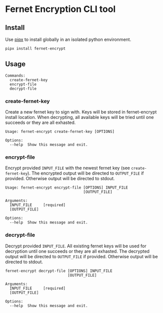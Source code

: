 # Fernet Encryption CLI tool

## Install
Use [pipx](https://pypa.github.io/pipx/) to install globally in an isolated python environment.
```bash
pipx install fernet-encrypt
```

## Usage
```
Commands:
  create-fernet-key
  encrypt-file
  decrypt-file
```

### create-fernet-key
Create a new fernet key to sign with. Keys will be stored in fernet-encrypt install location. When decrypting, all available keys will be tried until one succeeds or they are all exhasted.
```
Usage: fernet-encrypt create-fernet-key [OPTIONS]

Options:
  --help  Show this message and exit.
```

### encrypt-file
Encrypt provided `INPUT_FILE` with the newest fernet key (see `create-fernet-key`). The encrypted output will be directed to `OUTPUT_FILE` if provided. Otherwise output will be directed to stdout.
```
Usage: fernet-encrypt encrypt-file [OPTIONS] INPUT_FILE
                                   [OUTPUT_FILE]

Arguments:
  INPUT_FILE     [required]
  [OUTPUT_FILE]

Options:
  --help  Show this message and exit.
  ```

### decrypt-file
Decrypt provided `INPUT_FILE`. All existing fernet keys will be used for decryption until one succeeds or they are all exhasted. The decrypted output will be directed to `OUTPUT_FILE` if provided. Otherwise output will be directed to stdout.
```
fernet-encrypt decrypt-file [OPTIONS] INPUT_FILE
                            [OUTPUT_FILE]

Arguments:
  INPUT_FILE     [required]
  [OUTPUT_FILE]

Options:
  --help  Show this message and exit.
  ```
